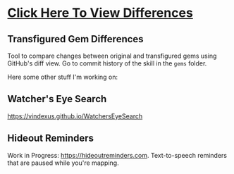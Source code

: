 # [Click Here To View Differences](https://github.com/Vindexus/PoETransfiguredGemDifferences/commit/ca96f7ebc8a79d605913ebb983cadae73e8e1cf8?diff=split&w=1)

## Transfigured Gem Differences
Tool to compare changes between original and transfigured gems using GitHub's diff view. Go to commit history of the skill in the `gems` folder.

Here some other stuff I'm working on:

## Watcher's Eye Search
https://vindexus.github.io/WatchersEyeSearch

## Hideout Reminders
Work in Progress: https://hideoutreminders.com. Text-to-speech reminders that are paused while you're mapping.
